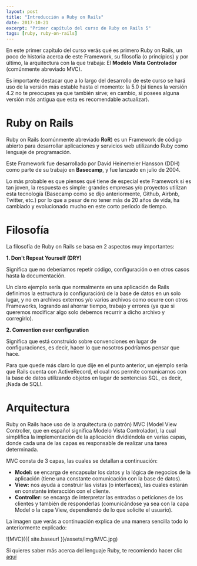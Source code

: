 ```yaml
---
layout: post
title: "Introducción a Ruby on Rails"
date: 2017-10-21
excerpt: "Primer capítulo del curso de Ruby on Rails 5"
tags: [ruby, ruby-on-rails]
---
```


En este primer capítulo del curso verás qué es primero Ruby on Rails, un poco de historia acerca de este Framework, su filosofía (o principios) y por último, la arquitectura con la que trabaja: El **Modelo Vista Controlador** (comúnmente abreviado MVC).

Es importante destacar que a lo largo del desarrollo de este curso se hará uso de la versión más estable hasta el momento: la 5.0 (si tienes la versión 4.2 no te preocupes ya que también sirve; en cambio, si posees alguna versión más antigua que esta es recomendable actualizar).

# Ruby on Rails

Ruby on Rails (comúnmente abreviado **RoR**) es un Framework de código abierto para desarrollar aplicaciones y servicios web utilizando Ruby como lenguaje de programación.

Este Framework fue desarrollado por David Heinemeier Hansson (DDH) como parte de su trabajo en **Basecamp**, y fue lanzado en julio de 2004.

Lo más probable es que pienses qué tiene de especial este Framework si es tan joven, la respuesta es simple: grandes empresas y/o proyectos utilizan esta tecnología (Basecamp como se dijo anteriormente, Github, Airbnb, Twitter, etc.) por lo que a pesar de no tener más de 20 años de vida, ha cambiado y evolucionado mucho en este corto periodo de tiempo.

# Filosofía

La filosofía de Ruby on Rails se basa en 2 aspectos muy importantes:

**1. Don't Repeat Yourself (DRY)**

Significa que no deberíamos repetir código, configuración o en otros casos hasta la documentación.

Un claro ejemplo sería que normalmente en una aplicación de Rails definimos la estructura (o configuración) de la base de datos en un solo lugar, y no en archivos externos y/o varios archivos como ocurre con otros Frameworks, logrando así ahorrar tiempo, trabajo y errores (ya que si queremos modificar algo solo debemos recurrir a dicho archivo y corregirlo).

**2. Convention over configuration**

Significa que está construido sobre convenciones en lugar de configuraciones, es decir, hacer lo que nosotros podríamos pensar que hace.

Para que quede más claro lo que dije en el punto anterior, un ejemplo sería que Rails cuenta con ActiveRecord, el cual nos permite comunicarnos con la base de datos utilizando objetos en lugar de sentencias SQL, es decir, ¡Nada de SQL!.

# Arquitectura

Ruby on Rails hace uso de la arquitectura (o patrón) MVC (Model View Controller, que en español significa Modelo Vista Controlador), la cual simplifica la implementación de la aplicación dividiéndola en varias capas, donde cada una de las capas es responsable de realizar una tarea determinada.

MVC consta de 3 capas, las cuales se detallan a continuación:

* **Model:** se encarga de encapsular los datos y la lógica de negocios de la aplicación (tiene una constante comunicación con la base de datos).
* **View:** nos ayuda a construir las vistas (o interfaces), las cuales estarán en constante interacción con el cliente.
* **Controller:** se encarga de interpretar las entradas o peticiones de los clientes y también de responderlas (comunicándose ya sea con la capa Model o la capa View, dependiendo de lo que solicite el usuario).

La imagen que verás a continuación explica de una manera sencilla todo lo anteriormente explicado:

![MVC]({{ site.baseurl }}/assets/img/MVC.jpg)

Si quieres saber más acerca del lenguaje Ruby, te recomiendo hacer clic [aquí](https://nisoto.github.io/introduccion-ruby/)
